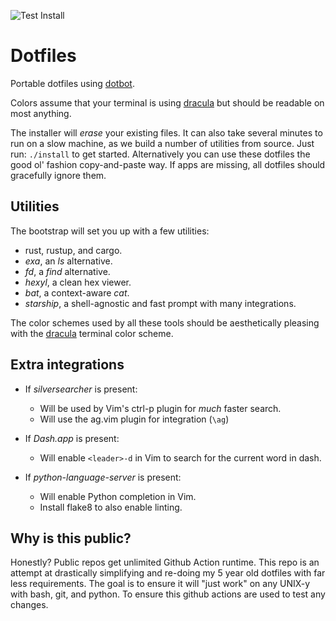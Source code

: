 ![Test Install](https://github.com/TkTech/dotfiles/workflows/Test%20Install/badge.svg?branch=master&event=push)

# Dotfiles

Portable dotfiles using [dotbot][].

Colors assume that your terminal is using [dracula][] but should be readable
on most anything.

The installer will *erase* your existing files. It can also take several
minutes to run on a slow machine, as we build a number of utilities from
source. Just run: `./install` to get started. Alternatively you can use these
dotfiles the good ol' fashion copy-and-paste way. If apps are missing, all
dotfiles should gracefully ignore them.

## Utilities

The bootstrap will set you up with a few utilities:

- rust, rustup, and cargo.
- *exa*, an *ls* alternative.
- *fd*, a *find* alternative.
- *hexyl*, a clean hex viewer.
- *bat*, a context-aware *cat*.
- *starship*, a shell-agnostic and fast prompt with many integrations.

The color schemes used by all these tools should be aesthetically pleasing with
the [dracula][] terminal color scheme.

## Extra integrations

- If *silversearcher* is present:
    - Will be used by Vim's ctrl-p plugin for _much_ faster search.
    - Will use the ag.vim plugin for integration (`\ag`)

- If *Dash.app* is present:
    - Will enable `<leader>-d` in Vim to search for the current word in dash.

- If *python-language-server* is present:
    - Will enable Python completion in Vim.
    - Install flake8 to also enable linting.

## Why is this public?

Honestly? Public repos get unlimited Github Action runtime. This repo is an
attempt at drastically simplifying and re-doing my 5 year old dotfiles with far
less requirements. The goal is to ensure it will "just work" on any UNIX-y with
bash, git, and python. To ensure this github actions are used to test any
changes.

[dotbot]: https://github.com/anishathalye/dotbot
[dracula]: https://github.com/dracula/dracula-theme
